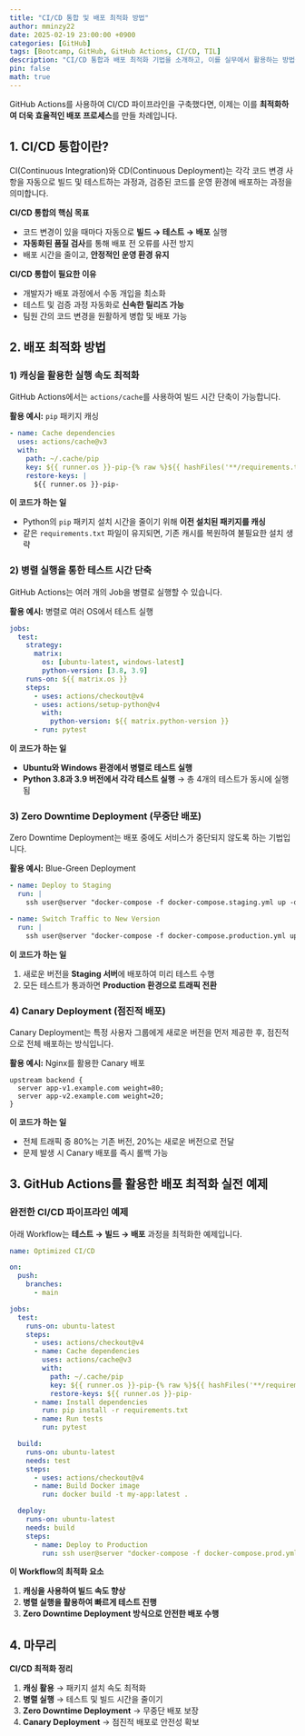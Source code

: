 ```yaml
---
title: "CI/CD 통합 및 배포 최적화 방법"
author: mminzy22
date: 2025-02-19 23:00:00 +0900
categories: [GitHub]
tags: [Bootcamp, GitHub, GitHub Actions, CI/CD, TIL]
description: "CI/CD 통합과 배포 최적화 기법을 소개하고, 이를 실무에서 활용하는 방법을 설명"
pin: false
math: true
---
```



GitHub Actions를 사용하여 CI/CD 파이프라인을 구축했다면, 이제는 이를 **최적화하여 더욱 효율적인 배포 프로세스**를 만들 차례입니다.


## 1. CI/CD 통합이란?

CI(Continuous Integration)와 CD(Continuous Deployment)는 각각 코드 변경 사항을 자동으로 빌드 및 테스트하는 과정과, 검증된 코드를 운영 환경에 배포하는 과정을 의미합니다. 

**CI/CD 통합의 핵심 목표**
- 코드 변경이 있을 때마다 자동으로 **빌드 → 테스트 → 배포** 실행
- **자동화된 품질 검사**를 통해 배포 전 오류를 사전 방지
- 배포 시간을 줄이고, **안정적인 운영 환경 유지**

**CI/CD 통합이 필요한 이유**
- 개발자가 배포 과정에서 수동 개입을 최소화
- 테스트 및 검증 과정 자동화로 **신속한 릴리즈 가능**
- 팀원 간의 코드 변경을 원활하게 병합 및 배포 가능


## 2. 배포 최적화 방법

### **1) 캐싱을 활용한 실행 속도 최적화**
GitHub Actions에서는 `actions/cache`를 사용하여 빌드 시간 단축이 가능합니다.

**활용 예시:** `pip` 패키지 캐싱

```yaml
- name: Cache dependencies
  uses: actions/cache@v3
  with:
    path: ~/.cache/pip
    key: ${{ runner.os }}-pip-{% raw %}${{ hashFiles('**/requirements.txt') }}{% endraw %}
    restore-keys: |
      ${{ runner.os }}-pip-
```

**이 코드가 하는 일**
- Python의 `pip` 패키지 설치 시간을 줄이기 위해 **이전 설치된 패키지를 캐싱**
- 같은 `requirements.txt` 파일이 유지되면, 기존 캐시를 복원하여 불필요한 설치 생략


### **2) 병렬 실행을 통한 테스트 시간 단축**
GitHub Actions는 여러 개의 Job을 병렬로 실행할 수 있습니다.

**활용 예시:** 병렬로 여러 OS에서 테스트 실행

```yaml
jobs:
  test:
    strategy:
      matrix:
        os: [ubuntu-latest, windows-latest]
        python-version: [3.8, 3.9]
    runs-on: ${{ matrix.os }}
    steps:
      - uses: actions/checkout@v4
      - uses: actions/setup-python@v4
        with:
          python-version: ${{ matrix.python-version }}
      - run: pytest
```

**이 코드가 하는 일**
- **Ubuntu와 Windows 환경에서 병렬로 테스트 실행**
- **Python 3.8과 3.9 버전에서 각각 테스트 실행** → 총 4개의 테스트가 동시에 실행됨


### **3) Zero Downtime Deployment (무중단 배포)**
Zero Downtime Deployment는 배포 중에도 서비스가 중단되지 않도록 하는 기법입니다.

**활용 예시:** Blue-Green Deployment

```yaml
- name: Deploy to Staging
  run: |
    ssh user@server "docker-compose -f docker-compose.staging.yml up -d"

- name: Switch Traffic to New Version
  run: |
    ssh user@server "docker-compose -f docker-compose.production.yml up -d --remove-orphans"
```

**이 코드가 하는 일**
1. 새로운 버전을 **Staging 서버**에 배포하여 미리 테스트 수행
2. 모든 테스트가 통과하면 **Production 환경으로 트래픽 전환**


### **4) Canary Deployment (점진적 배포)**
Canary Deployment는 특정 사용자 그룹에게 새로운 버전을 먼저 제공한 후, 점진적으로 전체 배포하는 방식입니다.

**활용 예시:** Nginx를 활용한 Canary 배포

```nginx
upstream backend {
  server app-v1.example.com weight=80;
  server app-v2.example.com weight=20;
}
```

**이 코드가 하는 일**
- 전체 트래픽 중 80%는 기존 버전, 20%는 새로운 버전으로 전달
- 문제 발생 시 Canary 배포를 즉시 롤백 가능


## 3. GitHub Actions를 활용한 배포 최적화 실전 예제

### **완전한 CI/CD 파이프라인 예제**
아래 Workflow는 **테스트 → 빌드 → 배포** 과정을 최적화한 예제입니다.

```yaml
name: Optimized CI/CD

on:
  push:
    branches:
      - main

jobs:
  test:
    runs-on: ubuntu-latest
    steps:
      - uses: actions/checkout@v4
      - name: Cache dependencies
        uses: actions/cache@v3
        with:
          path: ~/.cache/pip
          key: ${{ runner.os }}-pip-{% raw %}${{ hashFiles('**/requirements.txt') }}{% endraw %}
          restore-keys: ${{ runner.os }}-pip-
      - name: Install dependencies
        run: pip install -r requirements.txt
      - name: Run tests
        run: pytest

  build:
    runs-on: ubuntu-latest
    needs: test
    steps:
      - uses: actions/checkout@v4
      - name: Build Docker image
        run: docker build -t my-app:latest .

  deploy:
    runs-on: ubuntu-latest
    needs: build
    steps:
      - name: Deploy to Production
        run: ssh user@server "docker-compose -f docker-compose.prod.yml up -d"
```

**이 Workflow의 최적화 요소**
1. **캐싱을 사용하여 빌드 속도 향상**
2. **병렬 실행을 활용하여 빠르게 테스트 진행**
3. **Zero Downtime Deployment 방식으로 안전한 배포 수행**


## 4. 마무리

**CI/CD 최적화 정리**
1. **캐싱 활용** → 패키지 설치 속도 최적화
2. **병렬 실행** → 테스트 및 빌드 시간을 줄이기
3. **Zero Downtime Deployment** → 무중단 배포 보장
4. **Canary Deployment** → 점진적 배포로 안전성 확보


